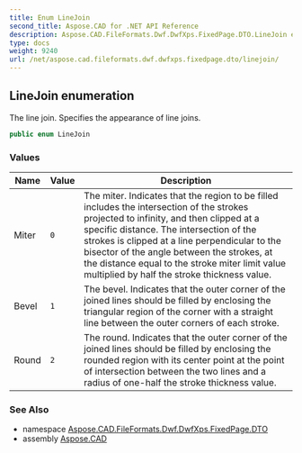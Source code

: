 ```yaml
---
title: Enum LineJoin
second_title: Aspose.CAD for .NET API Reference
description: Aspose.CAD.FileFormats.Dwf.DwfXps.FixedPage.DTO.LineJoin enum. The line join. Specifies the appearance of line joins
type: docs
weight: 9240
url: /net/aspose.cad.fileformats.dwf.dwfxps.fixedpage.dto/linejoin/
---
```

## LineJoin enumeration

The line join. Specifies the appearance of line joins.

```csharp
public enum LineJoin
```

### Values

| Name | Value | Description |
| --- | --- | --- |
| Miter | `0` | The miter. Indicates that the region to be filled includes the intersection of the strokes projected to infinity, and then clipped at a specific distance. The intersection of the strokes is clipped at a line perpendicular to the bisector of the angle between the strokes, at the distance equal to the stroke miter limit value multiplied by half the stroke thickness value. |
| Bevel | `1` | The bevel. Indicates that the outer corner of the joined lines should be filled by enclosing the triangular region of the corner with a straight line between the outer corners of each stroke. |
| Round | `2` | The round. Indicates that the outer corner of the joined lines should be filled by enclosing the rounded region with its center point at the point of intersection between the two lines and a radius of one-half the stroke thickness value. |

### See Also

* namespace [Aspose.CAD.FileFormats.Dwf.DwfXps.FixedPage.DTO](../../aspose.cad.fileformats.dwf.dwfxps.fixedpage.dto/)
* assembly [Aspose.CAD](../../)


